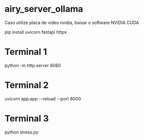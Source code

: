 # airy_server_ollama

Caso utilize placa de vídeo nvidia, baixar o software NVIDIA CUDA

pip install uvicorn fastapi httpx

# Terminal 1
python -m http.server 8080

# Terminal 2
uvicorn app:app --reload --port 8000

# Terminal 3
python stress.py
